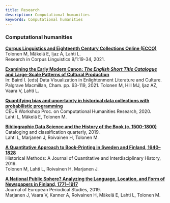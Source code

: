 ```yaml
---
title: Research
description: Computational humanities
keywords: Computational humanities
---
```


### Computational humanities


[**Corpus Linguistics and Eighteenth Century Collections Online (ECCO)**](https://doi.org/10.32714/ricl.09.01.03)  
Tolonen M, Mäkelä E, Ijaz A, Lahti L.  
Research in Corpus Linguistics 9/1:19-34, 2021.  

[**Examining the Early Modern Canon: _The English Short Title Catalogue_ and Large-Scale Patterns of Cultural Production**](https://doi.org/10.1007/978-3-030-54913-8_3)  
In: Baird I. (eds) Data Visualization in Enlightenment Literature and Culture. Palgrave Macmillan, Cham. pp. 63-119, 2021. 
Tolonen M, Hill MJ, Ijaz AZ, Vaara V, Lahti L.

[**Quantifying bias and uncertainty in historical data collections with probabilistic programming**](http://ceur-ws.org/Vol-2723/short46.pdf)  
CEUR Workshop Proc. on Computational Humanities Research, 2020.  
Lahti L, Mäkelä E, Tolonen M.

[**Bibliographic Data Science and the History of the Book (c. 1500-1800)**](https://doi.org/10.1080/01639374.2018.1543747)  
Cataloging and classification quarterly, 2019.  
Lahti L, Marjanen J, Roivainen H, Tolonen M.  

[**A Quantitative Approach to Book-Printing in Sweden and Finland, 1640–1828**](https://doi.org/10.1080/01615440.2018.1526657)  
Historical Methods: A Journal of Quantitative and Interdisciplinary History, 2019.  
Tolonen M, Lahti L, Roivainen H, Marjanen J.

[**A National Public Sphere? Analyzing the Language, Location, and Form of Newspapers in Finland, 1771–1917**](https://doi.org/10.21825/jeps.v4i1.10483 )  
Journal of European Periodical Studies, 2019.  
Marjanen J, Vaara V, Kanner A, Roivainen H, Mäkelä E, Lahti L, Tolonen M.

